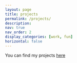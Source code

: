 ```yaml
---
layout: page
title: projects
permalink: /projects/
description:
nav: true
nav_order: 2
display_categories: [work, fun]
horizontal: false
---
```


You can find my projects [here](https://github.com/aflah02)